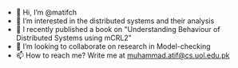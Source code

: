 - 👋 Hi, I’m @matifch
- 👀 I’m interested in the distributed systems and their analysis
- 🌱 I recently published a book on "Understanding Behaviour of Distributed Systems using mCRL2" 
- 💞️ I’m looking to collaborate on research in Model-checking
- 📫 How to reach me? Write me at muhammad.atif@cs.uol.edu.pk

<!---
matifch/matifch is a ✨ special ✨ repository because its `README.md` (this file) appears on your GitHub profile.
You can click the Preview link to take a look at your changes.
--->
